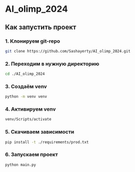 # AI_olimp_2024

## Как запустить проект

### 1. Клонируем git-repo

```bash
git clone https://github.com/Sashayerty/AI_olimp_2024.git
```

### 2. Переходим в нужную директорию

```bash
cd ./AI_olimp_2024
```

### 3. Создаём venv

```bash
python -m venv venv
```

### 4. Активируем venv

```bash
venv/Scripts/activate
```

### 5. Скачиваем зависимости

```bash
pip install -t ./requirements/prod.txt
```

### 6. Запускаем проект

```bash
python main.py
```
